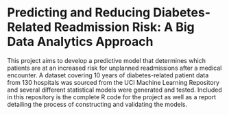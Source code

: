 # Predicting and Reducing Diabetes-Related Readmission Risk: A Big Data Analytics Approach

This project aims to develop a predictive model that determines which patients are at an increased risk for unplanned readmissions after a medical encounter. A dataset covering 10 years of diabetes-related patient data from 130 hospitals was sourced from the UCI Machine Learning Repository and several different statistical models were generated and tested. Included in this repository is the complete R code for the project as well as a report detailing the process of constructing and validating the models.
